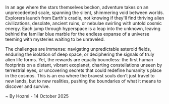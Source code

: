 
In an age where the stars themselves beckon, adventure takes on an unprecedented scale, spanning the silent, shimmering void between worlds. Explorers launch from Earth's cradle, not knowing if they'll find thriving alien civilizations, desolate, ancient ruins, or nebulae swirling with untold cosmic energy. Each jump through hyperspace is a leap into the unknown, leaving behind the familiar blue marble for the endless expanse of a universe teeming with mysteries waiting to be unraveled.

The challenges are immense: navigating unpredictable asteroid fields, enduring the isolation of deep space, or deciphering the signals of truly alien life forms. Yet, the rewards are equally boundless: the first human footprints on a distant, vibrant exoplanet, charting constellations unseen by terrestrial eyes, or uncovering secrets that could redefine humanity's place in the cosmos. This is an era where the bravest souls don't just travel to new lands, but to new realities, pushing the boundaries of what it means to discover and survive.

~ By Hozmi - 14 October 2025
